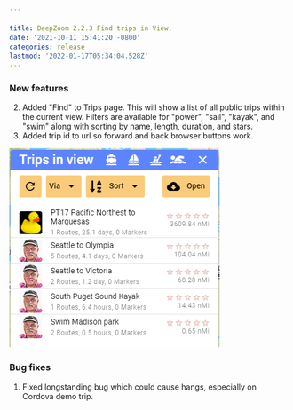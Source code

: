 ```yaml
---

title: DeepZoom 2.2.3 Find trips in View.
date: '2021-10-11 15:41:20 -0800'
categories: release
lastmod: '2022-01-17T05:34:04.528Z'
---
```


### New features

2. Added "Find" to Trips page.  This will show a list of all public trips within the current view.  Filters are available for "power", "sail", "kayak", and "swim" along with sorting by name, length, duration, and stars.
3.  Added trip id to url so forward and back browser buttons work.

![](/assets/images/find.png)

### Bug fixes

1. Fixed longstanding bug which could cause hangs, especially on Cordova demo trip.



